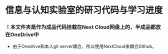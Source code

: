 # 信息与认知实验室的研习代码与学习进度
### ！本文件夹是作为成品代码挂载在Next Cloud网盘上的，半成品都放在OneDrive中
+ 由于Onedrive和本人git server耦合，所以使用NextCloud来耦合Github。